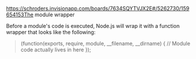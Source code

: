 https://schroders.invisionapp.com/boards/7634SQYTVJX2E#/5262730/159654153The module wrapper

Before a module's code is executed, Node.js will wrap it with a function wrapper that looks like the following:

> (function(exports, require, module, __filename, __dirname) {
// Module code actually lives in here
});
